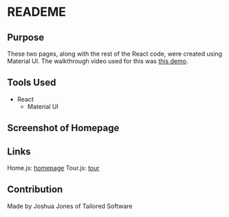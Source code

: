 # READEME

## Purpose
These two pages, along with the rest of the React code, were created using Material UI. The walkthrough video used for this was [this demo](https://www.youtube.com/watch?v=o1chMISeTC0).

## Tools Used
* React
    * Material UI

## Screenshot of Homepage


## Links
Home.js: [homepage](https://material-ui-demo-jjts.netlify.app/)
Tour.js: [tour](https://material-ui-demo-tour-jjts.netlify.app/)

## Contribution
Made by Joshua Jones of Tailored Software